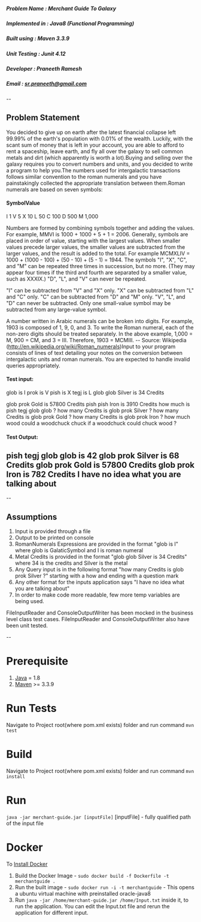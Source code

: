 ##### Problem Name : Merchant Guide To Galaxy
##### Implemented in : Java8 (Functional Programming)
##### Built using : Maven 3.3.9
##### Unit Testing : Junit 4.12
##### Developer : Praneeth Ramesh
##### Email : sr.praneeth@gmail.com
--

## Problem Statement
You decided to give up on earth after the latest financial collapse left 99.99% of the earth's population with 0.01% of the wealth. Luckily, with the scant sum of money that is left in your account, you are able to afford to rent a spaceship, leave earth, and fly all over the galaxy to sell common metals and dirt (which apparently is worth a lot).Buying and selling over the galaxy requires you to convert numbers and units, and you decided to write a program to help you.The numbers used for intergalactic transactions follows similar convention to the roman numerals and you have painstakingly collected the appropriate translation between them.Roman numerals are based on seven symbols:

#### SymbolValue
I 			1
V 			5
X 			10
L 			50
C 			100
D 			500
M 			1,000

Numbers are formed by combining symbols together and adding the values. For example, MMVI is 1000 + 1000 + 5 + 1 = 2006. Generally, symbols are placed in order of value, starting with the largest values. When smaller values precede larger values, the smaller values are subtracted from the larger values, and the result is added to the total. For example MCMXLIV = 1000 + (1000 - 100) + (50 - 10) + (5 - 1) = 1944. The symbols "I", "X", "C", and "M" can be repeated three times in succession, but no more. (They may appear four times if the third and fourth are separated by a smaller value, such as XXXIX.) "D", "L", and "V" can never be repeated.

"I" can be subtracted from "V" and "X" only. "X" can be subtracted from "L" and "C" only. "C" can be subtracted from "D" and "M" only. "V", "L", and "D" can never be subtracted. Only one small-value symbol may be subtracted from any large-value symbol.

A number written in Arabic numerals can be broken into digits. For example, 1903 is composed of 1, 9, 0, and 3. To write the Roman numeral, each of the non-zero digits should be treated separately. In the above example, 1,000 = M, 900 = CM, and 3 = III. Therefore, 1903 = MCMIII. -- Source: Wikipedia (http://en.wikipedia.org/wiki/Roman_numerals)Input to your program consists of lines of text detailing your notes on the conversion between intergalactic units and roman numerals. You are expected to handle invalid queries appropriately.

#### Test input:
glob is I
prok is V
pish is X
tegj is L
glob glob Silver is 34 Credits

glob prok Gold is 57800 Credits
pish pish Iron is 3910 Credits
how much is pish tegj glob glob ?
how many Credits is glob prok Silver ?
how many Credits is glob prok Gold ?
how many Credits is glob prok Iron ?
how much wood could a woodchuck chuck if a woodchuck could chuck wood ?

#### Test Output:
pish tegj glob glob is 42
glob prok Silver is 68 Credits
glob prok Gold is 57800 Credits
glob prok Iron is 782 Credits
I have no idea what you are talking about
--
--

## Assumptions
1. Input is provided through a file
2. Output to be printed on console
3. RomanNumerals Expressions are provided in the format "glob is I" where glob is GalaticSymbol and I is roman numeral
4. Metal Credits is provided in the format "glob glob Silver is 34 Credits" where 34 is the credits and Silver is the metal
5. Any Query input is in the following format "how many Credits is glob prok Silver ?" starting with a how and ending with a question mark
6. Any other format for the inputs application says "I have no idea what you are talking about"
7. In order to make code more readable, few more temp variables are being used. 

FileInputReader and ConsoleOutputWriter has been mocked in the business level class test cases. FileInputReader and ConsoleOutputWriter also have been unit tested.

--

Prerequisite
============
1. [Java](http://www.oracle.com/technetwork/java/javase/overview/index.html) = 1.8
2. [Maven](https://maven.apache.org) >= 3.3.9

Run Tests
==========
Navigate to Project root(where pom.xml exists) folder and run command 
`mvn test`

Build
=====
Navigate to Project root(where pom.xml exists) folder and run command 
`mvn install`

Run
===
`java -jar merchant-guide.jar [inputFile]`
[inputFile] - fully qualified path of the input file

Docker
======
To [Install Docker](https://docs.docker.com/engine/installation)
1. Build the Docker Image - `sudo docker build -f Dockerfile -t merchantguide .`
2. Run the built image - `sudo docker run -i -t merchantguide`	- This opens a ubuntu virtual machine with preinstalled oracle-java8
3. Run `java -jar /home/merchant-guide.jar /home/Input.txt` inside it, to run the application.
You can edit the Input.txt file and rerun the application for different input.


